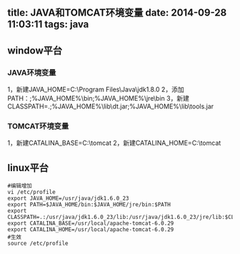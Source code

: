 title: JAVA和TOMCAT环境变量
date: 2014-09-28 11:03:11
tags: java
---
## window平台 ##
### JAVA环境变量 ###
1，新建JAVA_HOME=C:\Program Files\Java\jdk1.8.0
2，添加PATH：;%JAVA_HOME%\bin;%JAVA_HOME%\jre\bin
3，新建CLASSPATH=.;%JAVA_HOME%\lib\dt.jar;%JAVA_HOME%\lib\tools.jar
### TOMCAT环境变量 ###
1，新建CATALINA_BASE=C:\tomcat
2，新建CATALINA_HOME=C:\tomcat
## linux平台 ##
```
#编辑增加
vi /etc/profile
export JAVA_HOME=/usr/java/jdk1.6.0_23
export PATH=$JAVA_HOME/bin:$JAVA_HOME/jre/bin:$PATH
export CLASSPATH=.:/usr/java/jdk1.6.0_23/lib:/usr/java/jdk1.6.0_23/jre/lib:$CLASSPATH
export CATALINA_BASE=/usr/local/apache-tomcat-6.0.29 
export CATALINA_HOME=/usr/local/apache-tomcat-6.0.29
#生效
source /etc/profile
```
